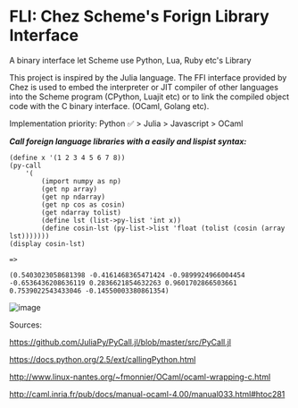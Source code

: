 # FLI: Chez Scheme's Forign Library Interface

A binary interface let Scheme use Python, Lua, Ruby etc's Library

This project is inspired by the Julia language. The FFI interface provided by Chez is used to embed the interpreter or JIT compiler of other languages into the Scheme program (CPython, Luajit etc) or to link the compiled object code with the C binary interface. (OCaml, Golang etc).

Implementation priority: Python ✅ > Julia > Javascript > OCaml

***Call foreign language libraries with a easily and lispist syntax:***

```
(define x '(1 2 3 4 5 6 7 8))
(py-call 
    '(
        (import numpy as np)
        (get np array)
        (get np ndarray)
        (get np cos as cosin)
        (get ndarray tolist)
        (define lst (list->py-list 'int x))
        (define cosin-lst (py-list->list 'float (tolist (cosin (array lst)))))))
(display cosin-lst)

=> 

(0.5403023058681398 -0.4161468365471424 -0.9899924966004454 -0.6536436208636119 0.2836621854632263 0.9601702866503661 0.7539022543433046 -0.14550003380861354)    
```


![image](https://github.com/guenchi/FLI/blob/master/img/pycall.png)




Sources:

https://github.com/JuliaPy/PyCall.jl/blob/master/src/PyCall.jl

https://docs.python.org/2.5/ext/callingPython.html

http://www.linux-nantes.org/~fmonnier/OCaml/ocaml-wrapping-c.html

http://caml.inria.fr/pub/docs/manual-ocaml-4.00/manual033.html#htoc281
